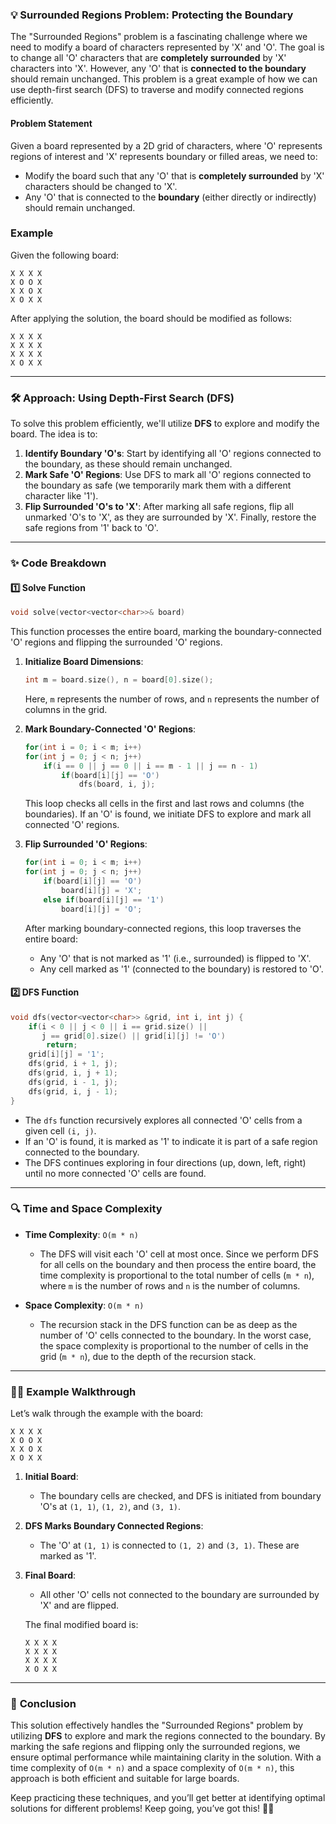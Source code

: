 ### 💡 **Surrounded Regions Problem: Protecting the Boundary**

The "Surrounded Regions" problem is a fascinating challenge where we need to modify a board of characters represented by 'X' and 'O'. The goal is to change all 'O' characters that are **completely surrounded** by 'X' characters into 'X'. However, any 'O' that is **connected to the boundary** should remain unchanged. This problem is a great example of how we can use depth-first search (DFS) to traverse and modify connected regions efficiently.

#### **Problem Statement**
Given a board represented by a 2D grid of characters, where 'O' represents regions of interest and 'X' represents boundary or filled areas, we need to:
- Modify the board such that any 'O' that is **completely surrounded** by 'X' characters should be changed to 'X'.
- Any 'O' that is connected to the **boundary** (either directly or indirectly) should remain unchanged.

### **Example**

Given the following board:

```
X X X X
X O O X
X X O X
X O X X
```

After applying the solution, the board should be modified as follows:

```
X X X X
X X X X
X X X X
X O X X
```

---

### 🛠️ **Approach: Using Depth-First Search (DFS)**

To solve this problem efficiently, we'll utilize **DFS** to explore and modify the board. The idea is to:
1. **Identify Boundary 'O's**: Start by identifying all 'O' regions connected to the boundary, as these should remain unchanged.
2. **Mark Safe 'O' Regions**: Use DFS to mark all 'O' regions connected to the boundary as safe (we temporarily mark them with a different character like '1').
3. **Flip Surrounded 'O's to 'X'**: After marking all safe regions, flip all unmarked 'O's to 'X', as they are surrounded by 'X'. Finally, restore the safe regions from '1' back to 'O'.

---

### ✨ **Code Breakdown**

#### 1️⃣ **Solve Function**
```cpp
void solve(vector<vector<char>>& board)
```
This function processes the entire board, marking the boundary-connected 'O' regions and flipping the surrounded 'O' regions.

1. **Initialize Board Dimensions**:
   ```cpp
   int m = board.size(), n = board[0].size();
   ```
   Here, `m` represents the number of rows, and `n` represents the number of columns in the grid.

2. **Mark Boundary-Connected 'O' Regions**:
   ```cpp
   for(int i = 0; i < m; i++)
   for(int j = 0; j < n; j++)
       if(i == 0 || j == 0 || i == m - 1 || j == n - 1)
           if(board[i][j] == 'O')
               dfs(board, i, j);
   ```
   This loop checks all cells in the first and last rows and columns (the boundaries). If an 'O' is found, we initiate DFS to explore and mark all connected 'O' regions.

3. **Flip Surrounded 'O' Regions**:
   ```cpp
   for(int i = 0; i < m; i++)
   for(int j = 0; j < n; j++)
       if(board[i][j] == 'O')
           board[i][j] = 'X';
       else if(board[i][j] == '1')
           board[i][j] = 'O';
   ```
   After marking boundary-connected regions, this loop traverses the entire board:
   - Any 'O' that is not marked as '1' (i.e., surrounded) is flipped to 'X'.
   - Any cell marked as '1' (connected to the boundary) is restored to 'O'.

#### 2️⃣ **DFS Function**
```cpp
void dfs(vector<vector<char>> &grid, int i, int j) {
    if(i < 0 || j < 0 || i == grid.size() || 
       j == grid[0].size() || grid[i][j] != 'O')
        return;
    grid[i][j] = '1';
    dfs(grid, i + 1, j);
    dfs(grid, i, j + 1);
    dfs(grid, i - 1, j);
    dfs(grid, i, j - 1);
}
```
- The `dfs` function recursively explores all connected 'O' cells from a given cell `(i, j)`.
- If an 'O' is found, it is marked as '1' to indicate it is part of a safe region connected to the boundary.
- The DFS continues exploring in four directions (up, down, left, right) until no more connected 'O' cells are found.

---

### 🔍 **Time and Space Complexity**

- **Time Complexity**: `O(m * n)`
  - The DFS will visit each 'O' cell at most once. Since we perform DFS for all cells on the boundary and then process the entire board, the time complexity is proportional to the total number of cells (`m * n`), where `m` is the number of rows and `n` is the number of columns.

- **Space Complexity**: `O(m * n)`
  - The recursion stack in the DFS function can be as deep as the number of 'O' cells connected to the boundary. In the worst case, the space complexity is proportional to the number of cells in the grid (`m * n`), due to the depth of the recursion stack.

---

### 🧑‍💻 **Example Walkthrough**

Let’s walk through the example with the board:

```
X X X X
X O O X
X X O X
X O X X
```

1. **Initial Board**:
   - The boundary cells are checked, and DFS is initiated from boundary 'O's at `(1, 1)`, `(1, 2)`, and `(3, 1)`.
2. **DFS Marks Boundary Connected Regions**:
   - The 'O' at `(1, 1)` is connected to `(1, 2)` and `(3, 1)`. These are marked as '1'.
3. **Final Board**:
   - All other 'O' cells not connected to the boundary are surrounded by 'X' and are flipped.
   
   The final modified board is:

   ```
   X X X X
   X X X X
   X X X X
   X O X X
   ```

---

### 🏁 **Conclusion**

This solution effectively handles the "Surrounded Regions" problem by utilizing **DFS** to explore and mark the regions connected to the boundary. By marking the safe regions and flipping only the surrounded regions, we ensure optimal performance while maintaining clarity in the solution. With a time complexity of `O(m * n)` and a space complexity of `O(m * n)`, this approach is both efficient and suitable for large boards.

Keep practicing these techniques, and you’ll get better at identifying optimal solutions for different problems! Keep going, you’ve got this! 💪✨
